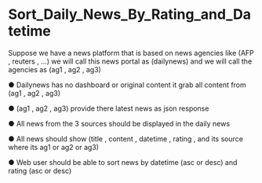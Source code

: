 # Sort_Daily_News_By_Rating_and_Datetime


Suppose we have a news platform that is based on news agencies like (AFP , reuters ,
...) we will call this news portal as (dailynews) and we will call the agencies as (ag1 ,
ag2 , ag3)


● Dailynews has no dashboard or original content it grab all content from (ag1 ,
ag2 , ag3)


● (ag1 , ag2 , ag3) provide there latest news as json response




● All news from the 3 sources should be displayed in the daily news


● All news should show (title , content , datetime , rating , and its source where its
ag1 or ag2 or ag3)


● Web user should be able to sort news by datetime (asc or desc) and rating (asc
or desc)

